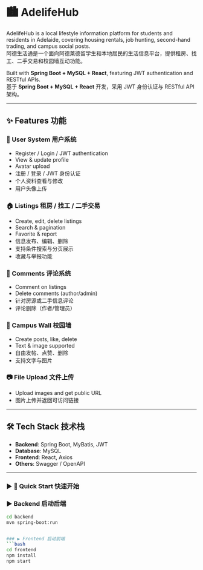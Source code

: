 # 🏙️ AdelifeHub

AdelifeHub is a local lifestyle information platform for students and residents in Adelaide, covering housing rentals, job hunting, second-hand trading, and campus social posts.  
阿德生活通是一个面向阿德莱德留学生和本地居民的生活信息平台，提供租房、找工、二手交易和校园墙互动功能。  

Built with **Spring Boot + MySQL + React**, featuring JWT authentication and RESTful APIs.  
基于 **Spring Boot + MySQL + React** 开发，采用 JWT 身份认证与 RESTful API 架构。  

---

## ✨ Features 功能

### 👤 User System 用户系统
- Register / Login / JWT authentication  
- View & update profile  
- Avatar upload  
- 注册 / 登录 / JWT 身份认证  
- 个人资料查看与修改  
- 用户头像上传  

### 🏠 Listings 租房 / 找工 / 二手交易
- Create, edit, delete listings  
- Search & pagination  
- Favorite & report  
- 信息发布、编辑、删除  
- 支持条件搜索与分页展示  
- 收藏与举报功能  

### 💬 Comments 评论系统
- Comment on listings  
- Delete comments (author/admin)  
- 针对房源或二手信息评论  
- 评论删除（作者/管理员）  

### 📌 Campus Wall 校园墙
- Create posts, like, delete  
- Text & image supported  
- 自由发帖、点赞、删除  
- 支持文字与图片  

### 📷 File Upload 文件上传
- Upload images and get public URL  
- 图片上传并返回可访问链接  

---

## 🛠️ Tech Stack 技术栈
- **Backend**: Spring Boot, MyBatis, JWT  
- **Database**: MySQL  
- **Frontend**: React, Axios  
- **Others**: Swagger / OpenAPI  

---


### ▶ 🚀 Quick Start 快速开始
### ▶ Backend 启动后端
```bash
cd backend
mvn spring-boot:run


### ▶ Frontend 启动前端
```bash
cd frontend
npm install
npm start
